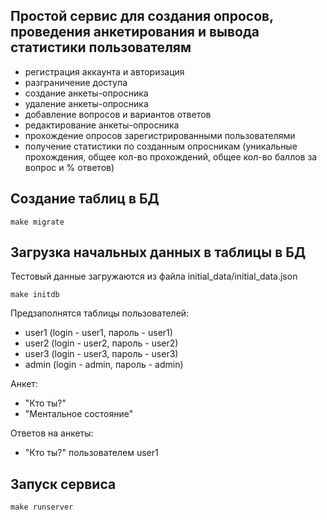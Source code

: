 ## Простой сервис для создания опросов, проведения анкетирования и вывода статистики пользователям
[//]: # ( Реализованы функции )
 - регистрация аккаунта и авторизация
 - разграничение доступа
 - создание анкеты-опросника
 - удаление анкеты-опросника
 - добавление вопросов и вариантов ответов
 - редактирование анкеты-опросника
 - прохождение опросов зарегистрированными пользователями
 - получение статистики по созданным опросникам (уникальные прохождения, общее кол-во прохождений, 
   общее кол-во баллов за вопрос и % ответов)


## Создание таблиц в БД
```
make migrate
```

## Загрузка начальных данных в таблицы в БД 
Тестовый данные загружаются из файла initial_data/initial_data.json
```
make initdb
```
Предзаполнятся таблицы пользователей: 
- user1 (login - user1, пароль - user1)
- user2 (login - user2, пароль - user2)
- user3 (login - user3, пароль - user3)
- admin (login - admin, пароль - admin)

Анкет:
- "Кто ты?"
- "Ментальное состояние"

Ответов на анкеты:
- "Кто ты?" пользователем user1


## Запуск сервиса
```
make runserver
```




